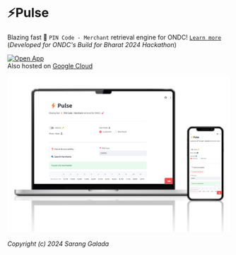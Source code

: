 # ⚡Pulse

Blazing fast 🚀 `PIN Code - Merchant` retrieval engine for ONDC! [`Learn more`](https://docs.google.com/presentation/d/11vU81WRVayVceGUhq59F0aTHsiWjH3yR3yEglaLAFsQ) <br>
(*Developed for ONDC's Build for Bharat 2024 Hackathon*)

[![Open App](https://static.streamlit.io/badges/streamlit_badge_black_white.svg)](https://pulse-ondc.streamlit.app/) 
<br>Also hosted on [Google Cloud](https://ondc-pulse-gcp-4jzhy7s4fq-uc.a.run.app/)

![image](https://github.com/saranggalada/Pulse/blob/main/img/ui.png?raw=true)

*Copyright (c) 2024 Sarang Galada*
